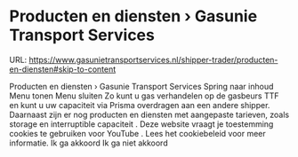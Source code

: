 # Producten en diensten › Gasunie Transport Services

URL: https://www.gasunietransportservices.nl/shipper-trader/producten-en-diensten#skip-to-content

Producten en diensten › Gasunie Transport Services
Spring naar inhoud
Menu tonen
Menu sluiten
Zo kunt u
gas
verhandelen op de
gasbeurs
TTF en kunt u uw
capaciteit
via Prisma overdragen aan een andere shipper. Daarnaast zijn er nog producten en diensten met aangepaste tarieven, zoals storage en interruptible
capaciteit
.
Deze website vraagt je toestemming cookies te gebruiken voor
YouTube
. Lees het
cookiebeleid
voor meer informatie.
Ik ga akkoord
Ik ga niet akkoord